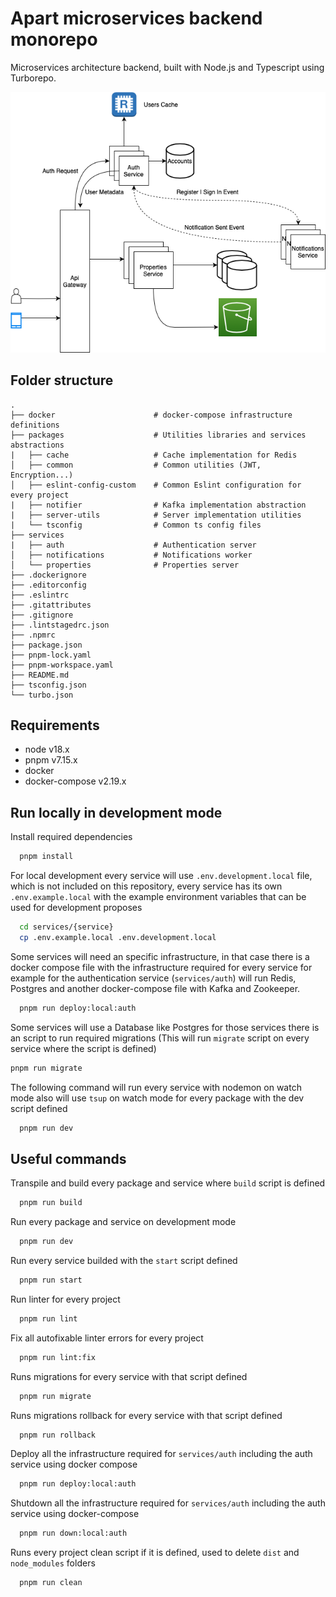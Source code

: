 # Apart microservices backend monorepo

Microservices architecture backend, built with Node.js and Typescript using Turborepo.

![alt text](https://github.com/otedesco/apart-services/blob/main/diagram.png?raw=true)

## Folder structure

    .
    ├── docker                      # docker-compose infrastructure definitions              
    ├── packages                    # Utilities libraries and services abstractions
    |   ├── cache                   # Cache implementation for Redis
    │   ├── common                  # Common utilities (JWT, Encryption...)
    │   ├── eslint-config-custom    # Common Eslint configuration for every project
    |   ├── notifier                # Kafka implementation abstraction
    |   ├── server-utils            # Server implementation utilities
    |   └── tsconfig                # Common ts config files
    ├── services
    |   ├── auth                    # Authentication server
    │   ├── notifications           # Notifications worker
    │   └── properties              # Properties server
    ├── .dockerignore
    ├── .editorconfig
    ├── .eslintrc
    ├── .gitattributes
    ├── .gitignore
    ├── .lintstagedrc.json
    ├── .npmrc
    ├── package.json
    ├── pnpm-lock.yaml
    ├── pnpm-workspace.yaml
    ├── README.md
    ├── tsconfig.json               
    └── turbo.json


## Requirements

- node v18.x
- pnpm v7.15.x
- docker
- docker-compose v2.19.x

## Run locally in development mode

Install required dependencies

```bash
  pnpm install
```

For local development every service will use ```.env.development.local``` file, which is not included on this repository, every service has its own ```.env.example.local``` with the example environment variables that can be used for development proposes

```bash
  cd services/{service}
  cp .env.example.local .env.development.local
```

Some services will need an specific infrastructure, in that case there is a docker compose file with the infrastructure required for every service for example for the authentication service (`services/auth`) will run Redis, Postgres and another docker-compose file with Kafka and Zookeeper.

```bash
  pnpm run deploy:local:auth
```

Some services will use a Database like Postgres for those services there is an script to run required migrations (This will run ```migrate``` script on every service where the script is defined)

```bash
pnpm run migrate
```

The following command will run every service with nodemon on watch mode also will use `tsup` on watch mode for every package with the dev script defined

```bash
  pnpm run dev
```

## Useful commands

Transpile and build every package and service where ```build``` script is defined

```bash
  pnpm run build
```

Run every package and service on development mode

```bash
  pnpm run dev
```

Run every service builded with the ```start``` script defined

```bash
  pnpm run start
```

Run linter for every project

```bash
  pnpm run lint
```

Fix all autofixable linter errors for every project

```bash
  pnpm run lint:fix
```

Runs migrations for every service with that script defined

```bash
  pnpm run migrate
```

Runs migrations rollback for every service with that script defined

```bash
  pnpm run rollback
```

Deploy all the infrastructure required for ```services/auth``` including the auth service using docker compose

```bash
  pnpm run deploy:local:auth
```

Shutdown all the infrastructure required for ```services/auth``` including the auth service using docker-compose

```bash
  pnpm run down:local:auth
```

Runs every project clean script if it is defined, used to delete ```dist``` and ```node_modules``` folders

```bash
  pnpm run clean
```
